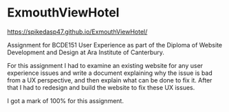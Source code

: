 # ExmouthViewHotel

https://spikedasp47.github.io/ExmouthViewHotel/

Assignment for BCDE151 User Experience as part of the Diploma of Website Development and Design at Ara Institute of Canterbury.

For this assignment I had to examine an existing website for any user experience issues and write a document explaining why the issue is bad from a UX perspective, and then explain what can be done to fix it. After that I had to redesign and build the website to fix these UX issues.

I got a mark of 100% for this assignment.
